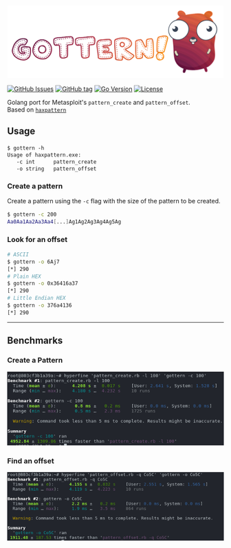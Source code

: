 ![](img/Gottern_banner.png)

[![GitHub Issues](https://img.shields.io/github/issues/joanbono/gottern.svg)](https://github.com/joanbono/gottern/issues)
[![GitHub tag](https://img.shields.io/github/tag/joanbono/gottern.svg)](https://github.com/joanbono/gottern/tags)
[![Go Version](https://img.shields.io/badge/go-1.11-blue.svg?logo=go)](https://golang.org/dl/)
[![License](https://img.shields.io/badge/license-Apache%202.0-blue.svg)](https://www.apache.org/licenses/LICENSE-2.0)

Golang port for Metasploit's `pattern_create` and `pattern_offset`.  
Based on [`haxpattern`](https://github.com/DharmaOfCode/haxpattern)

## Usage
```
$ gottern -h
Usage of haxpattern.exe:
   -c int 	   pattern_create
   -o string   pattern_offset
 ```
 
### Create a pattern 

 Create a pattern using the `-c` flag with the size of the pattern to be created.
 
 ```bash
 $ gottern -c 200
Aa0Aa1Aa2Aa3Aa4[...]Ag1Ag2Ag3Ag4Ag5Ag
```

### Look for an offset

```bash
# ASCII 
$ gottern -o 6Aj7
[*] 290
# Plain HEX
$ gottern -o 0x36416a37
[*] 290
# Little Endian HEX
$ gottern -o 376a4136
[*] 290
```

***

## Benchmarks

### Create a Pattern

![](img/benchmark_create.png) 

### Find an offset

![](img/benchmark_offset.png) 
